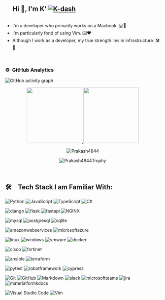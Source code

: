 <!--h1 without bottom border-->
<div id="user-content-toc">
  <ul align="left">
    <summary>
      <h2 style="display: inline-block">
        Hi 👋, I'm K'
        <a href="https://github.com/K-dash/"><img src="https://komarev.com/ghpvc/?username=K-dash" alt="K-dash" /></a>
      </h2>
    </summary>
  </ul>
</div>

- I'm a developer who primarily works on a Macbook. 💻🍎
- I'm particularly fond of using Vim. ⌨️❤️
- Although I work as a developer, my true strength lies in infrastructure. 🛠️🚀

<br>

### ⚙️ &nbsp;GitHub Analytics

![GitHub activity graph]( https://github-readme-activity-graph.vercel.app/graph?username=K-dash&theme=react-dark&area=true&hide_border=true#gh-light-mode-only)


<p align="center">
<a href="https://github.com/Prakash4844">
  <img height="180em" src="https://github-readme-stats-eight-theta.vercel.app/api?username=K-dash&show_icons=true&theme=algolia&include_all_commits=true&count_private=true"/>
  <img height="180em" src="https://github-readme-stats-eight-theta.vercel.app/api/top-langs/?username=K-dash&layout=compact&langs_count=8&theme=algolia"/>
</a>
 <br />
  
<p align="center"><img align="center" src="https://github-readme-streak-stats.herokuapp.com/?user=K-dash&theme=algolia" alt="Prakash4844" /></p>

<p align="center"><img align="center" src="https://github-trophies.vercel.app/?username=K-dash&column=6&theme=algolia" alt="Prakash4844Trophy" /></p>
<!--- stats (end) -->

<br>

## 🛠　Tech Stack I am Familiar With:

<!--Programming languages-->

![Python](https://img.shields.io/badge/Python-3776AB?style=flat-square&logo=Python&logoColor=white)
![JavaScript](https://img.shields.io/badge/JavaScript-F7DF1E?style=flat-square&logo=JavaScript&logoColor=white)
![TypeScript](https://img.shields.io/badge/TypeScript-007ACC.svg?logo=typescript&style=flat")
![C#](https://img.shields.io/badge/CSharp-512BD4?style=flat-square&logo=CSharp&logoColor=white)

<!--Backend Development-->

![django](https://img.shields.io/badge/django-092E20?style=flat-square&logo=django&logoColor=white)
![flask](https://img.shields.io/badge/flask-000000?style=flat-square&logo=flask&logoColor=white)
![fastapi](https://img.shields.io/badge/fastapi-009688?style=flat-square&logo=fastapi&logoColor=white)
![NGINX](https://img.shields.io/badge/NGINX-009639?style=flat-square&logo=NGINX&logoColor=white)


<!--Database(RDB)-->

![mysql](https://img.shields.io/badge/mysql-4479A1?style=flat-square&logo=mysql&logoColor=white)
![postgresql](https://img.shields.io/badge/postgresql-4169E1?style=flat-square&logo=postgresql&logoColor=white)
![sqlite](https://img.shields.io/badge/sqlite-003B57?style=flat-square&logo=sqlite&logoColor=white)

<!--Cloud-->
![amazonwebservices](https://img.shields.io/badge/amazonwebservices-232F3E?style=flat-square&logo=amazonwebservices&logoColor=white)
![microsoftazure](https://img.shields.io/badge/microsoftazure-0078D4?style=flat-square&logo=microsoftazure&logoColor=white)


<!--Infrastructure(Server)-->
![linux](https://img.shields.io/badge/linux-FCC624?style=flat-square&logo=linux&logoColor=white)
![windows](https://img.shields.io/badge/windows-0078D4?style=flat-square&logo=windows&logoColor=white)
![vmware](https://img.shields.io/badge/vmware-607078?style=flat-square&logo=vmware&logoColor=white)
![docker](https://img.shields.io/badge/docker-2496ED?style=flat-square&logo=docker&logoColor=white)

<!--Infrastructure(Network-->
![cisco](https://img.shields.io/badge/cisco-1BA0D7?style=flat-square&logo=cisco&logoColor=white)
![fortinet](https://img.shields.io/badge/fortinet-EE3124?style=flat-square&logo=fortinet&logoColor=white)

<!--IaC-->
![ansible](https://img.shields.io/badge/ansible-EE0000?style=flat-square&logo=ansible&logoColor=white)
![terraform](https://img.shields.io/badge/terraform-844FBA?style=flat-square&logo=terraform&logoColor=white)

<!--Test-->
![pytest](https://img.shields.io/badge/pytest-0A9EDC?style=flat-square&logo=pytest&logoColor=white)
![robotframework](https://img.shields.io/badge/robotframework-000000?style=flat-square&logo=robotframework&logoColor=white)
![cypress](https://img.shields.io/badge/cypress-69D3A7?style=flat-square&logo=cypress&logoColor=white)

<!--Software & Tools-->
![Git](https://img.shields.io/badge/Git-F05032?style=flat-square&logo=Git&logoColor=white)
![GitHub](https://img.shields.io/badge/GitHub-181717?style=flat-square&logo=GitHub&logoColor=white)
![Markdown](https://img.shields.io/badge/Markdown-000000?style=flat-square&logo=Markdown&logoColor=white)
![slack](https://img.shields.io/badge/slack-4A154B?style=flat-square&logo=slack&logoColor=white)
![microsoftteams](https://img.shields.io/badge/microsoftteams-6264A7?style=flat-square&logo=microsoftteams&logoColor=white)
![jira](https://img.shields.io/badge/jira-0052CC?style=flat-square&logo=jira&logoColor=white)
![materialformkdocs](https://img.shields.io/badge/materialformkdocs-526CFE?style=flat-square&logo=materialformkdocs&logoColor=white)

<!--IDEs　& Tools-->
![Visual Studio Code](https://img.shields.io/badge/Visual_Studio_Code-007ACC?style=flat-square&logo=Visual-Studio-Code&logoColor=white)
![Vim](https://img.shields.io/badge/Vim-009639?style=flat-square&logo=Vim&logoColor=white)



